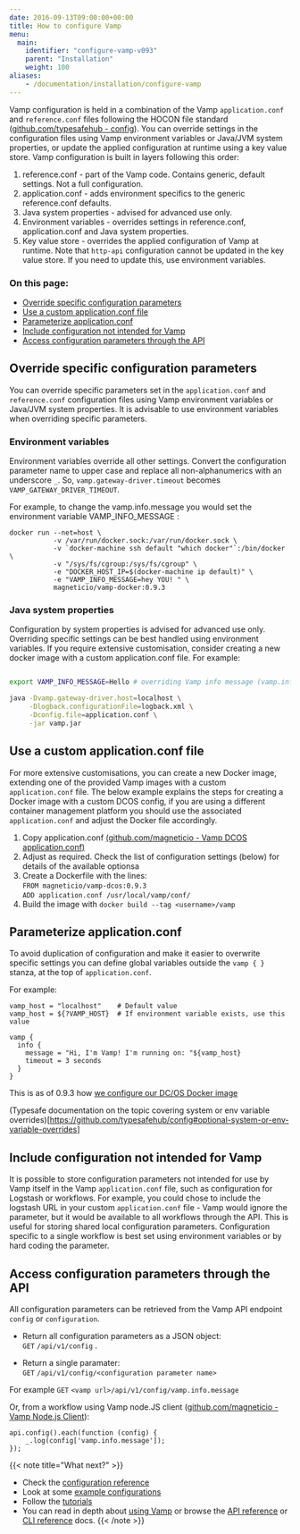 ```yaml
---
date: 2016-09-13T09:00:00+00:00
title: How to configure Vamp
menu:
  main:
    identifier: "configure-vamp-v093"
    parent: "Installation"
    weight: 100
aliases:
    - /documentation/installation/configure-vamp
---
```


Vamp configuration is held in a combination of the Vamp `application.conf` and `reference.conf` files following the HOCON file standard ([github.com/typesafehub - config](https://github.com/typesafehub/config)). You can override settings in the configuration files using Vamp environment variables or Java/JVM system properties, or update the applied configuration at runtime using a key value store. Vamp configuration is built in layers following this order:

1. reference.conf - part of the Vamp code. Contains generic, default settings. Not a full configuration.
2. application.conf - adds environment specifics to the generic reference.conf defaults.
3. Java system properties - advised for advanced use only.
4. Environment variables - overrides settings in reference.conf, application.conf and Java system properties.
5. Key value store - overrides the applied configuration of Vamp at runtime. Note that `http-api` configuration cannot be updated in the key value store. If you need to update this, use environment variables.

### On this page:

* [Override specific configuration parameters](/documentation/installation/v0.9.3/configure-vamp/#override-specific-configuration-parameters)
* [Use a custom application.conf file](/documentation/installation/v0.9.3/configure-vamp/#use-a-custom-application-conf-file)
* [Parameterize application.conf](/documentation/installation/v0.9.3/configure-vamp/#parameterize-application-conf)
* [Include configuration not intended for Vamp](/documentation/installation/v0.9.3/configure-vamp/#include-configuration-not-intended-for-vamp)
* [Access configuration parameters through the API](/documentation/installation/v0.9.3/configure-vamp/#access-configuration-parameters-through-the-api)

## Override specific configuration parameters
You can override specific parameters set in the `application.conf` and `reference.conf` configuration files using Vamp environment variables or Java/JVM system properties. It is advisable to use environment variables when overriding specific parameters.

### Environment variables
Environment variables override all other settings. Convert the configuration parameter name to upper case and replace all non-alphanumerics with an underscore `_`.  So, `vamp.gateway-driver.timeout` becomes `VAMP_GATEWAY_DRIVER_TIMEOUT`.  

For example, to change the vamp.info.message you would set the environment variable VAMP_INFO_MESSAGE :

```
docker run --net=host \
           -v /var/run/docker.sock:/var/run/docker.sock \
           -v `docker-machine ssh default "which docker"`:/bin/docker \
           -v "/sys/fs/cgroup:/sys/fs/cgroup" \
           -e "DOCKER_HOST_IP=$(docker-machine ip default)" \
           -e "VAMP_INFO_MESSAGE=hey YOU! " \
           magneticio/vamp-docker:0.9.3
```

### Java system properties
Configuration by system properties is advised for advanced use only. Overriding specific settings can be best handled using environment variables. If you require extensive customisation, consider creating a new docker image with a custom application.conf file. For example:
```bash

export VAMP_INFO_MESSAGE=Hello # overriding Vamp info message (vamp.info.message)

java -Dvamp.gateway-driver.host=localhost \
     -Dlogback.configurationFile=logback.xml \
     -Dconfig.file=application.conf \
     -jar vamp.jar
```

## Use a custom application.conf file
For more extensive customisations, you can create a new Docker image, extending one of the provided Vamp images with a custom `application.conf` file. The below example explains the steps for creating a Docker image with a custom DCOS config, if you are using a different container management platform you should use the associated `application.conf` and adjust the Docker file accordingly.

1. Copy application.conf [(github.com/magneticio - Vamp DCOS application.conf)](https://github.com/magneticio/vamp-docker-images/blob/master/vamp-dcos/application.conf)
2. Adjust as required. Check the list of configuration settings (below) for details of the available optionsa
3. Create a Dockerfile with the lines:  
  `FROM magneticio/vamp-dcos:0.9.3`  
  `ADD application.conf /usr/local/vamp/conf/`
4. Build the image with `docker build --tag <username>/vamp`


## Parameterize application.conf

To avoid duplication of configuration and make it easier to overwrite specific settings you can define global variables outside the `vamp { }` stanza, at the top of `application.conf`. 

For example:
```
vamp_host = "localhost"    # Default value
vamp_host = ${?VAMP_HOST}  # If environment variable exists, use this value

vamp {
  info {
    message = "Hi, I'm Vamp! I'm running on: "${vamp_host}
    timeout = 3 seconds
  }  
}
```

This is as of 0.9.3 how [we configure our DC/OS Docker image]( https://github.com/magneticio/vamp-docker-images/blob/master/vamp-dcos/application.conf)

(Typesafe documentation on the topic covering system or env variable overrides)[https://github.com/typesafehub/config#optional-system-or-env-variable-overrides]

## Include configuration not intended for Vamp
It is possible to store configuration parameters not intended for use by Vamp itself in the Vamp `application.conf` file, such as configuration for Logstash or workflows. For example, you could chose to include the logstash URL in your custom `application.conf` file - Vamp would ignore the parameter, but it would be available to all workflows through the API. This is useful for storing shared local configuration parameters. Configuration specific to a single workflow is best set using environment variables or by hard coding the parameter.

## Access configuration parameters through the API
All configuration parameters can be retrieved from the Vamp API endpoint `config` or `configuration`. 

* Return all configuration parameters as a JSON object:  
  `GET` `/api/v1/config` .
  
* Return a single paramater:  
  `GET` `/api/v1/config/<configuration parameter name>`  

For example `GET` `<vamp url>/api/v1/config/vamp.info.message` 

Or, from a workflow using Vamp node.JS client ([github.com/magneticio - Vamp Node.js Client](https://github.com/magneticio/vamp-node-client)):

```
api.config().each(function (config) {
    _.log(config['vamp.info.message']);
});
```

{{< note title="What next?" >}}
* Check the [configuration reference](documentation/installation/v0.9.3/configuration-reference)
* Look at some [example configurations](documentation/installation/v0.9.3/example-configurations)
* Follow the [tutorials](/documentation/tutorials/overview)
* You can read in depth about [using Vamp](/documentation/using-vamp/artifacts/) or browse the [API reference](/documentation/api/api-reference/) or [CLI reference](/documentation/cli/cli-reference/) docs.
{{< /note >}}

